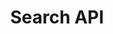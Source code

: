 ---
title: "Search API"
weight: 20
menu:
  main:
    parent: "api_reference"
    identifier: "search_api"
---
